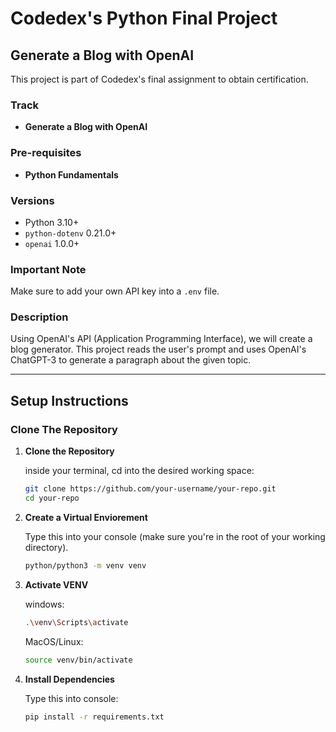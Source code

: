 # Codedex's Python Final Project

## Generate a Blog with OpenAI

This project is part of Codedex's final assignment to obtain certification.

### Track
- **Generate a Blog with OpenAI**

### Pre-requisites
- **Python Fundamentals**

### Versions
- Python 3.10+
- `python-dotenv` 0.21.0+
- `openai` 1.0.0+

### Important Note
Make sure to add your own API key into a `.env` file.

### Description
Using OpenAI's API (Application Programming Interface), we will create a blog generator. This project reads the user's prompt and uses OpenAI's ChatGPT-3 to generate a paragraph about the given topic.

---

## Setup Instructions
### Clone The Repository
1. **Clone the Repository**
    
    inside your terminal, cd into the desired working space:
   ```sh
   git clone https://github.com/your-username/your-repo.git
   cd your-repo

2. **Create a Virtual Enviorement**
    
    Type this into your console (make sure you're in the root of your working directory).
    ```sh
    python/python3 -m venv venv

3. **Activate VENV**
    
    windows: 
    ```bash
    .\venv\Scripts\activate
    ```
    
    MacOS/Linux:
    ```sh
    source venv/bin/activate
    ```

4. **Install Dependencies**
    
    Type this into console:
    ```sh
    pip install -r requirements.txt
    ```
